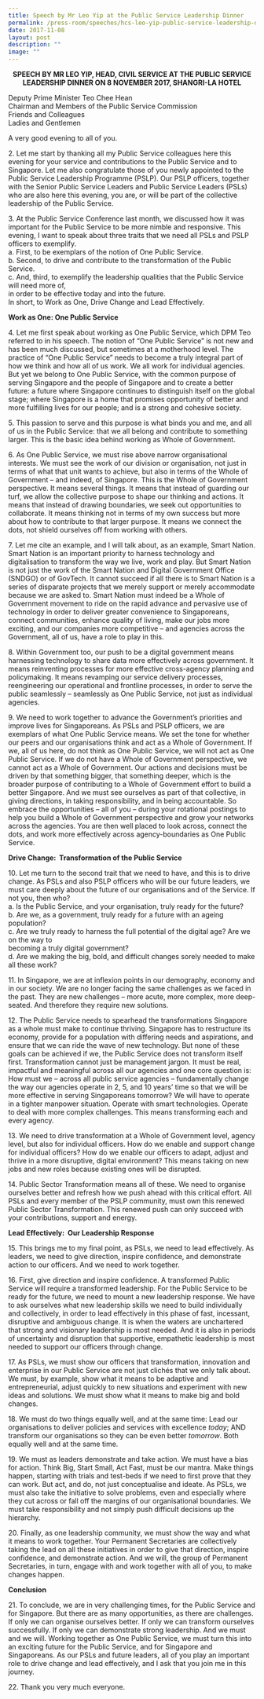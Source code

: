 ```yaml
---
title: Speech by Mr Leo Yip at the Public Service Leadership Dinner
permalink: /press-room/speeches/hcs-leo-yip-public-service-leadership-dinner-2017/
date: 2017-11-08
layout: post
description: ""
image: ""
---
```

<div style="text-align:center"><strong>
SPEECH BY MR LEO YIP, HEAD, CIVIL SERVICE AT THE PUBLIC SERVICE LEADERSHIP DINNER ON 8 NOVEMBER 2017, SHANGRI-LA HOTEL
	</strong></div>

Deputy Prime Minister Teo Chee Hean  
Chairman and Members of the Public Service Commission  
Friends and Colleagues  
Ladies and Gentlemen  
  
A very good evening to all of you.  
  
2\. Let me start by thanking all my Public Service colleagues here this evening for your service and contributions to the Public Service and to Singapore. Let me also congratulate those of you newly appointed to the Public Service Leadership Programme (PSLP). Our PSLP officers, together with the Senior Public Service Leaders and Public Service Leaders (PSLs) who are also here this evening, you are, or will be part of the collective leadership of the Public Service.  
  
3\. At the Public Service Conference last month, we discussed how it was important for the Public Service to be more nimble and responsive. This evening, I want to speak about three traits that we need all PSLs and PSLP officers to exemplify.&nbsp;  
a. First, to be exemplars of the notion of One Public Service.&nbsp;  
b. Second, to drive and contribute to the transformation of the Public Service.&nbsp;&nbsp;  
c. And, third, to exemplify the leadership qualities that the Public Service will need more of,&nbsp;  
in order to be effective today and into the future.&nbsp;&nbsp;  
In short, to Work as One, Drive Change and Lead Effectively.&nbsp;  
  
**Work as One:&nbsp;One Public Service**

4\. Let me first speak about working as One Public Service, which DPM Teo referred to in his speech. The notion of “One Public Service” is not new and has been much discussed, but sometimes at a motherhood level. The practice of “One Public Service” needs to become a truly integral part of how we think and how all of us work. We all work for individual agencies. But yet we belong to One Public Service, with the common purpose of serving Singapore and the people of Singapore and to create a better future: a future where Singapore continues to distinguish itself on the global stage; where Singapore is a home that promises opportunity of better and more fulfilling lives for our people; and is a strong and cohesive society.&nbsp;  
  
5\. This passion to serve and this purpose is what binds you and me, and all of us in the Public Service: that we all belong and contribute to something larger. This is the basic idea behind working as Whole of Government.&nbsp;  
  
6\. As One Public Service, we must rise above narrow organisational interests. We must see the work of our division or organisation, not just in terms of what that unit wants to achieve, but also in terms of the Whole of Government – and indeed, of Singapore. This is the Whole of Government perspective. It means several things. It means that instead of guarding our turf, we allow the collective purpose to shape our thinking and actions. It means that instead of drawing boundaries, we seek out opportunities to collaborate. It means thinking not in terms of my own success but more about how to contribute to that larger purpose. It means we connect the dots, not shield ourselves off from working with others.&nbsp;  
  
7\. Let me cite an example, and I will talk about, as an example, Smart Nation. Smart Nation is an important priority to harness technology and digitalisation to transform the way we live, work and play. But Smart Nation is not just the work of the Smart Nation and Digital Government Office (SNDGO) or of GovTech. It cannot succeed if all there is to Smart Nation is a series of disparate projects that we merely support or merely accommodate because we are asked to. Smart Nation must indeed be a Whole of Government movement to ride on the rapid advance and pervasive use of technology in order to deliver greater convenience to Singaporeans, connect communities, enhance quality of living, make our jobs more exciting, and our companies more competitive – and agencies across the Government, all of us, have a role to play in this.&nbsp;  
  
8\. Within Government too, our push to be a digital government means harnessing technology to share data more effectively across government. It means reinventing processes for more effective cross-agency planning and policymaking. It means revamping our service delivery processes, reengineering our operational and frontline processes, in order to serve the public seamlessly – seamlessly as One Public Service, not just as individual agencies.&nbsp;  
  
9\. We need to work together to advance the Government’s priorities and improve lives for Singaporeans. As PSLs and PSLP officers, we are exemplars of what One Public Service means. We set the tone for whether our peers and our organisations think and act as a Whole of Government. If we, all of us here, do not think as One Public Service, we will not act as One Public Service. If we do not have a Whole of Government perspective, we cannot act as a Whole of Government. Our actions and decisions must be driven by that something bigger, that something deeper, which is the broader purpose of contributing to a Whole of Government effort to build a better Singapore. And we must see ourselves as part of that collective, in giving directions, in taking responsibility, and in being accountable. So embrace the opportunities – all of you – during your rotational postings to help you build a Whole of Government perspective and grow your networks across the agencies. You are then well placed to look across, connect the dots, and work more effectively across agency-boundaries as One Public Service.  
  
**Drive Change:&nbsp; Transformation of the Public Service**  
  
10\. Let me turn to the second trait that we need to have, and this is to drive change. As PSLs and also PSLP officers who will be our future leaders, we must care deeply about the future of our organisations and of the Service. If not you, then who?  
a. Is the Public Service, and your organisation, truly ready for the future?&nbsp;  
b. Are we, as a government, truly ready for a future with an ageing population?  
c. Are we truly ready to harness the full potential of the digital age? Are we on the way to&nbsp;  
becoming a truly digital government?&nbsp;  
d. Are we making the big, bold, and difficult changes sorely needed to make all these work?  
  
11\. In Singapore, we are at inflexion points in our demography, economy and in our society. We are no longer facing the same challenges as we faced in the past. They are new challenges – more acute, more complex, more deep-seated. And therefore they require new solutions.&nbsp;  
  
12\. The Public Service needs to spearhead the transformations Singapore as a whole must make to continue thriving. Singapore has to restructure its economy, provide for a population with differing needs and aspirations, and ensure that we can ride the wave of new technology. But none of these goals can be achieved if we, the Public Service does not transform itself first. Transformation cannot just be management jargon. It must be real, impactful and meaningful across all our agencies and one core question is: How must we – across all public service agencies – fundamentally change the way our agencies operate in 2, 5, and 10 years’ time so that we will be more effective in serving Singaporeans tomorrow? We will have to operate in a tighter manpower situation. Operate with smart technologies. Operate to deal with more complex challenges. This means transforming each and every agency.  
  
13\. We need to drive transformation at a Whole of Government level, agency level, but also for individual officers. How do we enable and support change for individual officers? How do we enable our officers to adapt, adjust and thrive in a more disruptive, digital environment? This means taking on new jobs and new roles because existing ones will be disrupted.  
  
14\. Public Sector Transformation means all of these. We need to organise ourselves better and refresh how we push ahead with this critical effort. All PSLs and every member of the PSLP community, must own this renewed Public Sector Transformation. This renewed push can only succeed with your contributions, support and energy.  
  
**Lead Effectively:&nbsp; Our Leadership Response**&nbsp;  
  
15\. This brings me to my final point, as PSLs, we need to lead effectively. As leaders, we need to give direction, inspire confidence, and demonstrate action to our officers. And we need to work together.&nbsp;  
  
16\. First, give direction and inspire confidence. A transformed Public Service will require a transformed leadership. For the Public Service to be ready for the future, we need to mount a new leadership response. We have to ask ourselves what new leadership skills we need to build individually and collectively, in order to lead effectively in this phase of fast, incessant, disruptive and ambiguous change. It is when the waters are unchartered that strong and visionary leadership is most needed. And it is also in periods of uncertainty and disruption that supportive, empathetic leadership is most needed to support our officers through change.&nbsp;  
  
17\. As PSLs, we must show our officers that transformation, innovation and enterprise in our Public Service are not just clichés that we only talk about. We must, by example, show what it means to be adaptive and entrepreneurial, adjust quickly to new situations and experiment with new ideas and solutions. We must show what it means to make big and bold changes.&nbsp;&nbsp;  
  
18\. We must do two things equally well, and at the same time: Lead our organisations to deliver policies and services with excellence&nbsp;_today_; AND transform our organisations so they can be even better&nbsp;_tomorrow_. Both equally well and at the same time.  
  
19\. We must as leaders demonstrate and take action. We must have a bias for action. Think Big, Start Small, Act Fast, must be our mantra. Make things happen, starting with trials and test-beds if we need to first prove that they can work. But act, and do, not just conceptualise and ideate. As PSLs, we must also take the initiative to solve problems, even and especially where they cut across or fall off the margins of our organisational boundaries. We must take responsibility and not simply push difficult decisions up the hierarchy.&nbsp;  
  
20\. Finally, as one leadership community, we must show the way and what it means to work together. Your Permanent Secretaries are collectively taking the lead on all these initiatives in order to give that direction, inspire confidence, and demonstrate action. And we will, the group of Permanent Secretaries, in turn, engage with and work together with all of you, to make changes happen.&nbsp;&nbsp;  
  
**Conclusion**  
  
21\. To conclude, we are in very challenging times, for the Public Service and for Singapore. But there are as many opportunities, as there are challenges. If only we can organise ourselves better. If only we can transform ourselves successfully. If only we can demonstrate strong leadership. And we must and we will. Working together as One Public Service, we must turn this into an exciting future for the Public Service, and for Singapore and Singaporeans. As our PSLs and future leaders, all of you play an important role to drive change and lead effectively, and I ask that you join me in this journey.&nbsp;  
  
22\. Thank you very much everyone.